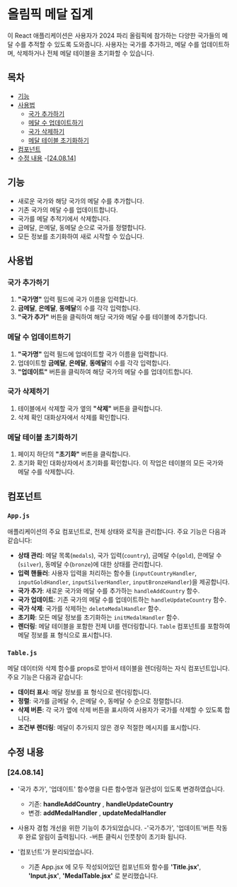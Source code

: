 # 올림픽 메달 집계

이 React 애플리케이션은 사용자가 2024 파리 올림픽에 참가하는 다양한 국가들의 메달 수를 추적할 수 있도록 도와줍니다. 사용자는 국가를 추가하고, 메달 수를 업데이트하며, 삭제하거나 전체 메달 테이블을 초기화할 수 있습니다.

## 목차

- [기능](#기능)
- [사용법](#사용법)
  - [국가 추가하기](#국가-추가하기)
  - [메달 수 업데이트하기](#메달-수-업데이트하기)
  - [국가 삭제하기](#국가-삭제하기)
  - [메달 테이블 초기화하기](#메달-테이블-초기화하기)
- [컴포넌트](#컴포넌트)
- [수정 내용](#수정-내용)
    -[[24.08.14]](#[24.08.14])


## 기능

- 새로운 국가와 해당 국가의 메달 수를 추가합니다.
- 기존 국가의 메달 수를 업데이트합니다.
- 국가를 메달 추적기에서 삭제합니다.
- 금메달, 은메달, 동메달 순으로 국가를 정렬합니다.
- 모든 정보를 초기화하여 새로 시작할 수 있습니다.



## 사용법

### 국가 추가하기

1. **"국가명"** 입력 필드에 국가 이름을 입력합니다.
2. **금메달**, **은메달**, **동메달**의 수를 각각 입력합니다.
3. **"국가 추가"** 버튼을 클릭하여 해당 국가와 메달 수를 테이블에 추가합니다.

### 메달 수 업데이트하기

1. **"국가명"** 입력 필드에 업데이트할 국가 이름을 입력합니다.
2. 업데이트할 **금메달**, **은메달**, **동메달**의 수를 각각 입력합니다.
3. **"업데이트"** 버튼을 클릭하여 해당 국가의 메달 수를 업데이트합니다.

### 국가 삭제하기

1. 테이블에서 삭제할 국가 옆의 **"삭제"** 버튼을 클릭합니다.
2. 삭제 확인 대화상자에서 삭제를 확인합니다.

### 메달 테이블 초기화하기

1. 페이지 하단의 **"초기화"** 버튼을 클릭합니다.
2. 초기화 확인 대화상자에서 초기화를 확인합니다. 이 작업은 테이블의 모든 국가와 메달 수를 삭제합니다.



## 컴포넌트

### `App.js`

애플리케이션의 주요 컴포넌트로, 전체 상태와 로직을 관리합니다. 주요 기능은 다음과 같습니다:

- **상태 관리**: 메달 목록(`medals`), 국가 입력(`country`), 금메달 수(`gold`), 은메달 수(`silver`), 동메달 수(`bronze`)에 대한 상태를 관리합니다.
- **입력 핸들러**: 사용자 입력을 처리하는 함수들 (`inputCountryHandler`, `inputGoldHandler`, `inputSilverHandler`, `inputBronzeHandler`)을 제공합니다.
- **국가 추가**: 새로운 국가와 메달 수를 추가하는 `handleAddCountry` 함수.
- **국가 업데이트**: 기존 국가의 메달 수를 업데이트하는 `handleUpdateCountry` 함수.
- **국가 삭제**: 국가를 삭제하는 `deleteMedalHandler` 함수.
- **초기화**: 모든 메달 정보를 초기화하는 `initMedalHandler` 함수.
- **렌더링**: 메달 테이블을 포함한 전체 UI를 렌더링합니다. `Table` 컴포넌트를 포함하여 메달 정보를 표 형식으로 표시합니다.

### `Table.js`

메달 데이터와 삭제 함수를 props로 받아서 테이블을 렌더링하는 자식 컴포넌트입니다. 주요 기능은 다음과 같습니다:

- **데이터 표시**: 메달 정보를 표 형식으로 렌더링합니다.
- **정렬**: 국가를 금메달 수, 은메달 수, 동메달 수 순으로 정렬합니다.
- **삭제 버튼**: 각 국가 옆에 삭제 버튼을 표시하여 사용자가 국가를 삭제할 수 있도록 합니다.
- **조건부 렌더링**: 메달이 추가되지 않은 경우 적절한 메시지를 표시합니다.

## 수정 내용

### [24.08.14]
  * '국가 추가', '업데이트' 함수명을 다른 함수명과 일관성이 있도록 변경하였습니다.
    - 기존: **handleAddCountry** , **handleUpdateCountry**
    - 변경: **addMedalHandler** , **updateMedalHandler**

  * 사용자 경험 개선을 위한 기능이 추가되었습니다.
    -'국가추가', '업데이트'버튼 작동 후 완료 알림이 출력됩니다.
    -버튼 클릭시 인풋창이 초기화 됩니다.

  * '컴포넌트'가 분리되었습니다.
    - 기존 App.jsx 에 모두 작성되어있던 컴포넌트와 함수를 **'Title.jsx'**, **'Input.jsx'**, **'MedalTable.jsx'** 로 분리했습니다.
